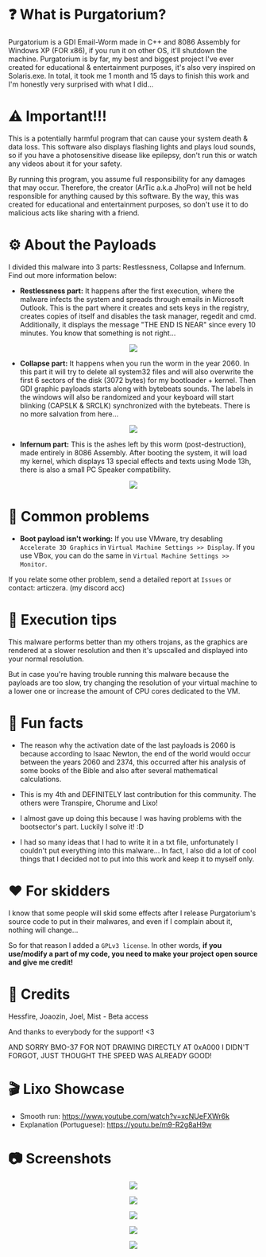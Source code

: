 # ❓ What is Purgatorium?
Purgatorium is a GDI Email-Worm made in C++ and 8086 Assembly for Windows XP (FOR x86), if you run it on other OS, it'll shutdown the machine. Purgatorium is by far, my best and biggest project I've ever created for educational &amp; entertainment purposes, it's also very inspired on Solaris.exe. In total, it took me 1 month and 15 days to finish this work and I'm honestly very surprised with what I did...

# ⚠️ Important!!!
This is a potentially harmful program that can cause your system death & data loss. This software also displays flashing lights and plays loud sounds, so if you have a photosensitive disease like epilepsy, don't run this or watch any videos about it for your safety.

By running this program, you assume full responsibility for any damages that may occur. Therefore, the creator (ArTic a.k.a JhoPro) will not be held responsible for anything caused by this software. By the way, this was created for educational and entertainment purposes, so don't use it to do malicious acts like sharing with a friend.

# ⚙️ About the Payloads
I divided this malware into 3 parts: Restlessness, Collapse and Infernum. Find out more information below:

* <b>Restlessness part:</b> It happens after the first execution, where the malware infects the system and spreads through emails in Microsoft Outlook. This is the part where it creates and sets keys in the registry, creates copies of itself and disables the task manager, regedit and cmd. Additionally, it displays the message "THE END IS NEAR" since every 10 minutes. You know that something is not right...
<p align="center"><img src="Screenshots/Screenshot.png"></p>

* <b>Collapse part:</b> It happens when you run the worm in the year 2060. In this part it will try to delete all system32 files and will also overwrite the first 6 sectors of the disk (3072 bytes) for my bootloader + kernel. Then GDI graphic payloads starts along with bytebeats sounds. The labels in the windows will also be randomized and your keyboard will start blinking (CAPSLK & SRCLK) synchronized with the bytebeats. There is no more salvation from here...
<p align="center"><img src="Screenshots/Screenshot_1.png"></p>

* <b>Infernum part:</b> This is the ashes left by this worm (post-destruction), made entirely in 8086 Assembly. After booting the system, it will load my kernel, which displays 13 special effects and texts using Mode 13h, there is also a small PC Speaker compatibility.
<p align="center"><img src="Screenshots/Screenshot_8.png"></p>

# 👾 Common problems

* <b>Boot payload isn't working:</b> If you use VMware, try desabling `Accelerate 3D Graphics` in `Virtual Machine Settings >> Display`. If you use VBox, you can do the same in `Virtual Machine Settings >> Monitor`.

If you relate some other problem, send a detailed report at `Issues` or contact: articzera. (my discord acc)

# 🚀 Execution tips
This malware performs better than my others trojans, as the graphics are rendered at a slower resolution and then it's upscalled and displayed into your normal resolution. 

But in case you're having trouble running this malware because the payloads are too slow, try changing the resolution of your virtual machine to a lower one or increase the amount of CPU cores dedicated to the VM.

# 🤔 Fun facts
* The reason why the activation date of the last payloads is 2060 is because according to Isaac Newton, the end of the world would occur between the years 2060 and 2374, this occurred after his analysis of some books of the Bible and also after several mathematical calculations.

* This is my 4th and DEFINITELY last contribution for this community. The others were Transpire, Chorume and Lixo!

* I almost gave up doing this because I was having problems with the bootsector's part. Luckily I solve it! :D

* I had so many ideas that I had to write it in a txt file, unfortunately I couldn't put everything into this malware... In fact, I also did a lot of cool things that I decided not to put into this work and keep it to myself only.

# ❤️ For skidders
I know that some people will skid some effects after I release Purgatorium's source code to put in their malwares, and even if I complain about it, nothing will change... 

So for that reason I added a `GPLv3 license`. In other words, <b>if you use/modify a part of my code, you need to make your project open source and give me credit!</b>

# 🤝 Credits
Hessfire, Joaozin, Joel, Mist - Beta access

And thanks to everybody for the support! <3

AND SORRY BMO-37 FOR NOT DRAWING DIRECTLY AT 0xA000
I DIDN'T FORGOT, JUST THOUGHT THE SPEED WAS ALREADY GOOD!

# 🎬 Lixo Showcase
* Smooth run: https://www.youtube.com/watch?v=xcNUeFXWr6k
* Explanation (Portuguese): https://youtu.be/m9-R2g8aH9w

# 📷 Screenshots
<p align="center"><img src="Screenshots/Screenshot_2.png"></p>
<p align="center"><img src="Screenshots/Screenshot_5.png"></p>
<p align="center"><img src="Screenshots/Screenshot_6.png"></p>
<p align="center"><img src="Screenshots/Screenshot_9.png"></p>
<p align="center"><img src="Screenshots/Screenshot_10.png"></p>
